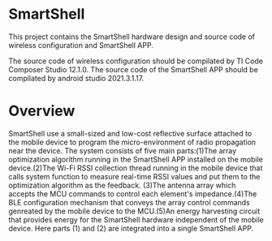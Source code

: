 # SmartShell
This project contains the SmartShell hardware design and source code of wireless configuration and SmartShell APP.

The source code of wireless configuration should be compilated by TI Code Composer Studio 12.1.0. The source code of the SmartShell APP should be compilated by android studio 2021.3.1.17.

# Overview
SmartShell use a small-sized and low-cost reflective surface attached to the mobile device to program the micro-environment of radio propagation near the device. The system consists of five main parts:(1)The array optimization algorithm running in the SmartShell APP installed on the mobile device.(2)The Wi-Fi RSSI collection thread running in the mobile device that calls system function to measure real-time RSSI values and put them to the optimization algorithm as the feedback. (3)The antenna array which accepts the MCU commands to control each element's impedance.(4)The BLE configuration mechanism that conveys the array control commands genreated by the mobile device to the MCU.(5)An energy harvesting circuit that provides energy for the SmartShell hardware independent of the mobile device. Here parts (1) and (2) are integrated into a single SmartShell APP.
